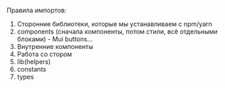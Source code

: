 Правила импортов:
1. Сторонние библиотеки, которые мы устанавливаем с npm/yarn
2. components (сначала компоненты, потом стили, всё отдельными блоками) - Mui buttons...
3. Внутренние компоненты
4. Работа со стором
5. lib(helpers)
6. constants
7. types 